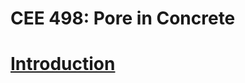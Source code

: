 # CEE 498: Pore in Concrete

# [Introduction](https://github.com/Faisal-Qadri/Group-8-Pore_in-_Concrete/blob/master/Introduction.md)

#